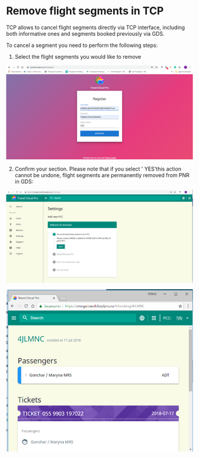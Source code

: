 # Remove flight segments in TCP

TCP allows to cancel flight segments directly via TCP interface, including both informative ones and segments booked previously via GDS.

To cancel a segment you need to perform the following steps:

1. Select the flight segments you would like to remove 

![](../.gitbook/assets/image%20%2813%29.png)



2. Confirm your section. Please note that if you select ' YES'this action cannot be undone, flight segments are permanently removed from PNR in GDS: 

![](../.gitbook/assets/image%20%2820%29.png)

![](../.gitbook/assets/image.png)

